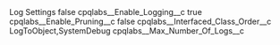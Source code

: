 <?xml version="1.0" encoding="UTF-8"?>
<CustomMetadata xmlns="http://soap.sforce.com/2006/04/metadata" xmlns:xsi="http://www.w3.org/2001/XMLSchema-instance" xmlns:xsd="http://www.w3.org/2001/XMLSchema">
    <label>Log Settings</label>
    <protected>false</protected>
    <values>
        <field>cpqlabs__Enable_Logging__c</field>
        <value xsi:type="xsd:boolean">true</value>
    </values>
    <values>
        <field>cpqlabs__Enable_Pruning__c</field>
        <value xsi:type="xsd:boolean">false</value>
    </values>
    <values>
        <field>cpqlabs__Interfaced_Class_Order__c</field>
        <value xsi:type="xsd:string">LogToObject,SystemDebug</value>
    </values>
    <values>
        <field>cpqlabs__Max_Number_Of_Logs__c</field>
        <value xsi:nil="true"/>
    </values>
</CustomMetadata>

